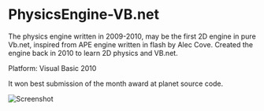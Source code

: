 # PhysicsEngine-VB.net
The physics engine written in 2009-2010, may be the first 2D engine in pure Vb.net, inspired from APE engine written in flash by Alec Cove.
Created the engine back in 2010 to learn 2D physics and VB.net.

Platform: Visual Basic 2010

It won best submission of the month award at planet source code.

![Screenshot](https://github.com/user-attachments/assets/e7374b9f-3ba3-4e30-98b2-d8bceecbe23e)
